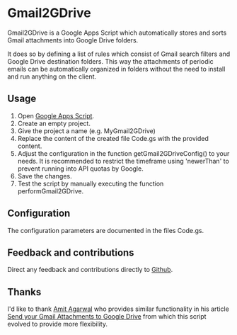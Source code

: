 Gmail2GDrive
============

Gmail2GDrive is a Google Apps Script which automatically stores and sorts Gmail attachments into Google Drive folders.

It does so by defining a list of rules which consist of Gmail search filters and Google Drive destination folders.
This way the attachments of periodic emails can be automatically organized in folders without the need to install and run anything on the client.


Usage
-----

1. Open [Google Apps Script](https://script.google.com/).
2. Create an empty project.
3. Give the project a name (e.g. MyGmail2GDrive)
4. Replace the content of the created file Code.gs with the provided content.
5. Adjust the configuration in the function getGmail2GDriveConfig() to your needs. It is recommended to restrict the timeframe using 'newerThan' to prevent running into API quotas by Google.
6. Save the changes.
7. Test the script by manually executing the function performGmail2GDrive.


Configuration
-------------

The configuration parameters are documented in the files Code.gs.


Feedback and contributions
--------------------------

Direct any feedback and contributions directly to [Github](https://github.com/ahochsteger/gmail2gdrive).


Thanks
------

I'd like to thank [Amit Agarwal](http://www.labnol.org/about/) who provides similar functionality in his article [Send your Gmail Attachments to Google Drive](http://www.labnol.org/internet/send-gmail-to-google-drive/21236/) from which this script evolved to provide more flexibility.
